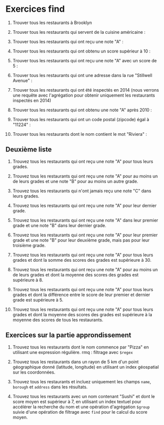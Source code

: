 # Exercices find

1. Trouver tous les restaurants à Brooklyn

2. Trouver tous les restaurants qui servent de la cuisine américaine :

3. Trouver tous les restaurants qui ont reçu une note "A" :

4. Trouver tous les restaurants qui ont obtenu un score supérieur à 10 :

5. Trouver tous les restaurants qui ont reçu une note "A" avec un score de 5 :

6. Trouver tous les restaurants qui ont une adresse dans la rue "Stillwell Avenue" :

7. Trouver tous les restaurants qui ont été inspectés en 2014 (nous verrons une requête avec l'agrégation pour obtenir uniquement les restaurants inspectés en 2014)

8. Trouver tous les restaurants qui ont obtenu une note "A" après 2010 :

9. Trouver tous les restaurants qui ont un code postal (zipcode) égal à "11224" :

10.  Trouver tous les restaurants dont le nom contient le mot "Riviera" :

## Deuxième liste

1. Trouvez tous les restaurants qui ont reçu une note "A" pour tous leurs grades.

2. Trouvez tous les restaurants qui ont reçu une note "A" pour au moins un de leurs grades et une note "B" pour au moins un autre grade.

3. Trouvez tous les restaurants qui n'ont jamais reçu une note "C" dans leurs grades.

4. Trouvez tous les restaurants qui ont reçu une note "A" pour leur dernier grade.

5. Trouvez tous les restaurants qui ont reçu une note "A" dans leur premier grade et une note "B" dans leur dernier grade.

6. Trouvez tous les restaurants qui ont reçu une note "A" pour leur premier grade et une note "B" pour leur deuxième grade, mais pas pour leur troisième grade.

7. Trouvez tous les restaurants qui ont reçu une note "A" pour tous leurs grades et dont la somme des scores des grades est supérieure à 30.

8. Trouvez tous les restaurants qui ont reçu une note "A" pour au moins un de leurs grades et dont la moyenne des scores des grades est supérieure à 8.

9. Trouvez tous les restaurants qui ont reçu une note "A" pour tous leurs grades et dont la différence entre le score de leur premier et dernier grade est supérieure à 5.

10. Trouvez tous les restaurants qui ont reçu une note "A" pour tous leurs grades et dont la moyenne des scores des grades est supérieure à la moyenne des scores de tous les restaurants.

## Exercices sur la partie approndissement

1. Trouvez tous les restaurants dont le nom commence par "Pizza" en utilisant une expression régulière. rmq : filtrage avec `$regex`

2. Trouvez tous les restaurants dans un rayon de 5 km d'un point géographique donné (latitude, longitude) en utilisant un index géospatial sur les coordonnées.

3. Trouvez tous les restaurants et incluez uniquement les champs `name`, `borough` et `address` dans les résultats.

4. Trouvez tous les restaurants avec un nom contenant "Sushi" et dont le score moyen est supérieur à 7, en utilisant un index textuel pour accélérer la recherche du nom et une opération d'agrégation `$group` suivie d'une opération de filtrage avec `find` pour le calcul du score moyen.
